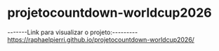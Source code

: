 # projetocountdown-worldcup2026


-------Link para visualizar o projeto:---------
https://raphaelpierri.github.io/projetocountdown-worldcup2026/
